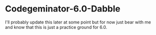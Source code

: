 # Codegeminator-6.0-Dabble
I'll probably update this later at some point but for now just bear with me and know that this is just a practice ground for 6.0.
